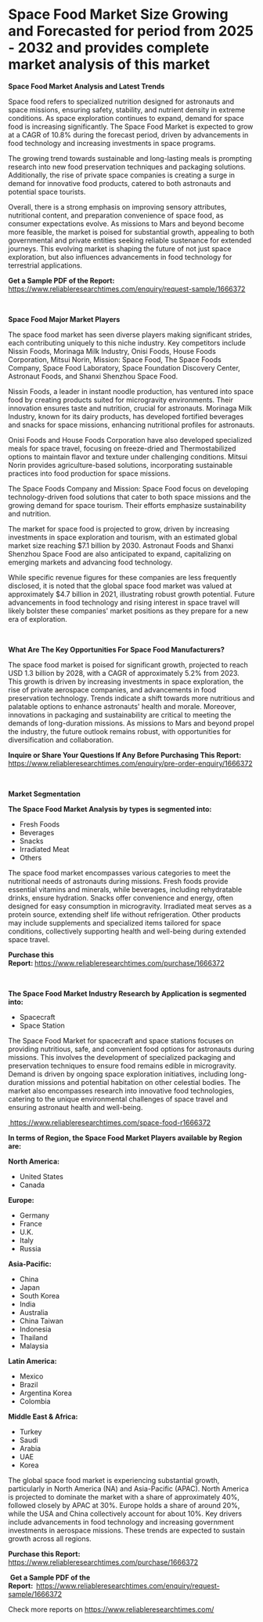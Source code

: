 <p><h1>Space Food Market Size Growing and Forecasted for period from 2025 - 2032 and provides complete market analysis of this market</h1></p><p><strong>Space Food Market Analysis and Latest Trends</strong></p>
<p><p>Space food refers to specialized nutrition designed for astronauts and space missions, ensuring safety, stability, and nutrient density in extreme conditions. As space exploration continues to expand, demand for space food is increasing significantly. The Space Food Market is expected to grow at a CAGR of 10.8% during the forecast period, driven by advancements in food technology and increasing investments in space programs. </p><p>The growing trend towards sustainable and long-lasting meals is prompting research into new food preservation techniques and packaging solutions. Additionally, the rise of private space companies is creating a surge in demand for innovative food products, catered to both astronauts and potential space tourists. </p><p>Overall, there is a strong emphasis on improving sensory attributes, nutritional content, and preparation convenience of space food, as consumer expectations evolve. As missions to Mars and beyond become more feasible, the market is poised for substantial growth, appealing to both governmental and private entities seeking reliable sustenance for extended journeys. This evolving market is shaping the future of not just space exploration, but also influences advancements in food technology for terrestrial applications.</p></p>
<p><strong>Get a Sample PDF of the Report:&nbsp;</strong> <a href="https://www.reliableresearchtimes.com/enquiry/request-sample/1666372?utm_campaign=2308&utm_medium=2&utm_source=Github&utm_content=ia&utm_term=14022025&utm_id=space-food">https://www.reliableresearchtimes.com/enquiry/request-sample/1666372</a></p>
<p>&nbsp;</p>
<p><strong>Space Food Major Market Players</strong></p>
<p><p>The space food market has seen diverse players making significant strides, each contributing uniquely to this niche industry. Key competitors include Nissin Foods, Morinaga Milk Industry, Onisi Foods, House Foods Corporation, Mitsui Norin, Mission: Space Food, The Space Foods Company, Space Food Laboratory, Space Foundation Discovery Center, Astronaut Foods, and Shanxi Shenzhou Space Food.</p><p>Nissin Foods, a leader in instant noodle production, has ventured into space food by creating products suited for microgravity environments. Their innovation ensures taste and nutrition, crucial for astronauts. Morinaga Milk Industry, known for its dairy products, has developed fortified beverages and snacks for space missions, enhancing nutritional profiles for astronauts.</p><p>Onisi Foods and House Foods Corporation have also developed specialized meals for space travel, focusing on freeze-dried and Thermostabilized options to maintain flavor and texture under challenging conditions. Mitsui Norin provides agriculture-based solutions, incorporating sustainable practices into food production for space missions.</p><p>The Space Foods Company and Mission: Space Food focus on developing technology-driven food solutions that cater to both space missions and the growing demand for space tourism. Their efforts emphasize sustainability and nutrition.</p><p>The market for space food is projected to grow, driven by increasing investments in space exploration and tourism, with an estimated global market size reaching $7.1 billion by 2030. Astronaut Foods and Shanxi Shenzhou Space Food are also anticipated to expand, capitalizing on emerging markets and advancing food technology.</p><p>While specific revenue figures for these companies are less frequently disclosed, it is noted that the global space food market was valued at approximately $4.7 billion in 2021, illustrating robust growth potential. Future advancements in food technology and rising interest in space travel will likely bolster these companies' market positions as they prepare for a new era of exploration.</p></p>
<p>&nbsp;</p>
<p><strong>What Are The Key Opportunities For Space Food Manufacturers?</strong></p>
<p><p>The space food market is poised for significant growth, projected to reach USD 1.3 billion by 2028, with a CAGR of approximately 5.2% from 2023. This growth is driven by increasing investments in space exploration, the rise of private aerospace companies, and advancements in food preservation technology. Trends indicate a shift towards more nutritious and palatable options to enhance astronauts' health and morale. Moreover, innovations in packaging and sustainability are critical to meeting the demands of long-duration missions. As missions to Mars and beyond propel the industry, the future outlook remains robust, with opportunities for diversification and collaboration.</p></p>
<p><strong>Inquire or Share Your Questions If Any Before Purchasing This Report:</strong> <a href="https://www.reliableresearchtimes.com/enquiry/pre-order-enquiry/1666372?utm_campaign=2308&utm_medium=2&utm_source=Github&utm_content=ia&utm_term=14022025&utm_id=space-food">https://www.reliableresearchtimes.com/enquiry/pre-order-enquiry/1666372</a></p>
<p>&nbsp;</p>
<p><strong>Market Segmentation</strong></p>
<p><strong>The Space Food Market Analysis by types is segmented into:</strong></p>
<p><ul><li>Fresh Foods</li><li>Beverages</li><li>Snacks</li><li>Irradiated Meat</li><li>Others</li></ul></p>
<p><p>The space food market encompasses various categories to meet the nutritional needs of astronauts during missions. Fresh foods provide essential vitamins and minerals, while beverages, including rehydratable drinks, ensure hydration. Snacks offer convenience and energy, often designed for easy consumption in microgravity. Irradiated meat serves as a protein source, extending shelf life without refrigeration. Other products may include supplements and specialized items tailored for space conditions, collectively supporting health and well-being during extended space travel.</p></p>
<p><strong>Purchase this Report:&nbsp;</strong><a href="https://www.reliableresearchtimes.com/purchase/1666372?utm_campaign=2308&utm_medium=2&utm_source=Github&utm_content=ia&utm_term=14022025&utm_id=space-food">https://www.reliableresearchtimes.com/purchase/1666372</a></p>
<p>&nbsp;</p>
<p><strong>The Space Food Market Industry Research by Application is segmented into:</strong></p>
<p><ul><li>Spacecraft</li><li>Space Station</li></ul></p>
<p><p>The Space Food Market for spacecraft and space stations focuses on providing nutritious, safe, and convenient food options for astronauts during missions. This involves the development of specialized packaging and preservation techniques to ensure food remains edible in microgravity. Demand is driven by ongoing space exploration initiatives, including long-duration missions and potential habitation on other celestial bodies. The market also encompasses research into innovative food technologies, catering to the unique environmental challenges of space travel and ensuring astronaut health and well-being.</p></p>
<p><a href="https://www.reliableresearchtimes.com/space-food-r1666372?utm_campaign=2308&utm_medium=2&utm_source=Github&utm_content=ia&utm_term=14022025&utm_id=space-food">&nbsp;https://www.reliableresearchtimes.com/space-food-r1666372</a></p>
<p><strong>In terms of Region, the Space Food Market Players available by Region are:</strong></p>
<p>
    <p> <strong> North America: </strong>
        <ul>
            <li>United States</li>
            <li>Canada</li>
        </ul>
        </p> 
    <p> <strong> Europe: </strong>
        <ul>
            <li>Germany</li>
            <li>France</li>
            <li>U.K.</li>
            <li>Italy</li>
            <li>Russia</li>
        </ul>
        </p> 
    <p> <strong> Asia-Pacific: </strong>
        <ul>
            <li>China</li>
            <li>Japan</li>
            <li>South Korea</li>
            <li>India</li>
            <li>Australia</li>
            <li>China Taiwan</li>
            <li>Indonesia</li>
            <li>Thailand</li>
            <li>Malaysia</li>
        </ul>
        </p> 
    <p> <strong> Latin America: </strong>
        <ul>
            <li>Mexico</li>
            <li>Brazil</li>
            <li>Argentina Korea</li>
            <li>Colombia</li>
        </ul>
        </p> 
    <p> <strong> Middle East & Africa: </strong>
        <ul>
            <li>Turkey</li>
            <li>Saudi</li>
            <li>Arabia</li>
            <li>UAE</li>
            <li>Korea</li>
        </ul>
    </p>
    </p>
<p><p>The global space food market is experiencing substantial growth, particularly in North America (NA) and Asia-Pacific (APAC). North America is projected to dominate the market with a share of approximately 40%, followed closely by APAC at 30%. Europe holds a share of around 20%, while the USA and China collectively account for about 10%. Key drivers include advancements in food technology and increasing government investments in aerospace missions. These trends are expected to sustain growth across all regions.</p></p>
<p><strong>Purchase this Report: </strong><a href="https://www.reliableresearchtimes.com/purchase/1666372?utm_campaign=2308&utm_medium=2&utm_source=Github&utm_content=ia&utm_term=14022025&utm_id=space-food">https://www.reliableresearchtimes.com/purchase/1666372</a></p>
<p>&nbsp;<strong>Get a Sample PDF of the Report:&nbsp;&nbsp;</strong><a href="https://www.reliableresearchtimes.com/enquiry/request-sample/1666372?utm_campaign=2308&utm_medium=2&utm_source=Github&utm_content=ia&utm_term=14022025&utm_id=space-food">https://www.reliableresearchtimes.com/enquiry/request-sample/1666372</a></p>
<p><strong></strong></p>
<p>Check more reports on <a href="https://www.reliableresearchtimes.com/?utm_campaign=2308&utm_medium=2&utm_source=Github&utm_content=ia&utm_term=14022025&utm_id=space-food">https://www.reliableresearchtimes.com/</a></p>